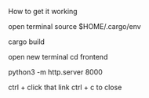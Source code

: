 How to get it working

open terminal
  source $HOME/.cargo/env

  cargo build

open new terminal
  cd frontend

  python3 -m http.server 8000

ctrl + click that link
ctrl + c to close

